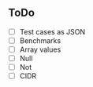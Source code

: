 ## ToDo

- [ ] Test cases as JSON
- [ ] Benchmarks
- [ ] Array values
- [ ] Null
- [ ] Not
- [ ] CIDR
